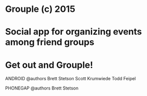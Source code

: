 # Grouple (c) 2015
# Social app for organizing events among friend groups
# Get out and Grouple!

ANDROID
@authors
	Brett Stetson
	Scott Krumwiede
	Todd Feipel

PHONEGAP
@authors
	Brett Stetson
